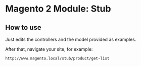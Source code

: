 # Magento 2 Module: Stub

## How to use

Just edits the controllers and the model provided as examples.

After that, navigate your site, for example:
    
    http://www.magento.local/stub/product/get-list

